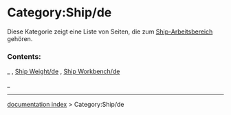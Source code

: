 # Category:Ship/de
Diese Kategorie zeigt eine Liste von Seiten, die zum [Ship-Arbeitsbereich](Ship_Workbench/de.md) gehören.

### Contents:

_ , [Ship Weight/de](Ship_Weight/de.md) , [Ship Workbench/de](Ship_Workbench/de.md)

_

---
[documentation index](../README.md) > Category:Ship/de
